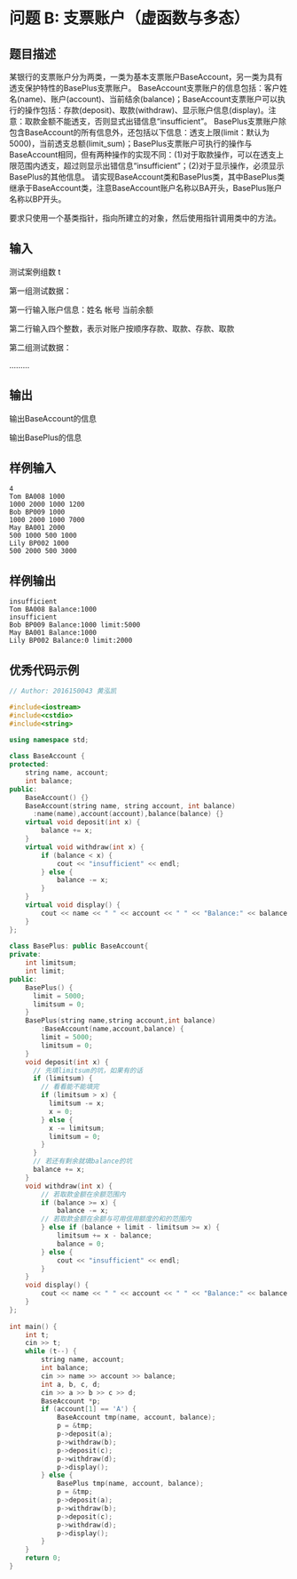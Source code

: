 # 问题 B: 支票账户（虚函数与多态）

## 题目描述

某银行的支票账户分为两类，一类为基本支票账户BaseAccount，另一类为具有透支保护特性的BasePlus支票账户。
BaseAccount支票账户的信息包括：客户姓名(name)、账户(account)、当前结余(balance)；BaseAccount支票账户可以执行的操作包括：存款(deposit)、取款(withdraw)、显示账户信息(display)。注意：取款金额不能透支，否则显式出错信息“insufficient”。
BasePlus支票账户除包含BaseAccount的所有信息外，还包括以下信息：透支上限(limit：默认为5000)，当前透支总额(limit_sum)；BasePlus支票账户可执行的操作与BaseAccount相同，但有两种操作的实现不同：(1)对于取款操作，可以在透支上限范围内透支，超过则显示出错信息“insufficient”；(2)对于显示操作，必须显示BasePlus的其他信息。
请实现BaseAccount类和BasePlus类，其中BasePlus类继承于BaseAccount类，注意BaseAccount账户名称以BA开头，BasePlus账户名称以BP开头。

要求只使用一个基类指针，指向所建立的对象，然后使用指针调用类中的方法。

## 输入

测试案例组数 t

第一组测试数据：

第一行输入账户信息：姓名 帐号 当前余额

第二行输入四个整数，表示对账户按顺序存款、取款、存款、取款

第二组测试数据：

.........

## 输出

输出BaseAccount的信息

输出BasePlus的信息

## 样例输入
```
4
Tom BA008 1000
1000 2000 1000 1200
Bob BP009 1000
1000 2000 1000 7000
May BA001 2000
500 1000 500 1000
Lily BP002 1000
500 2000 500 3000
```

## 样例输出
```
insufficient
Tom BA008 Balance:1000
insufficient
Bob BP009 Balance:1000 limit:5000
May BA001 Balance:1000
Lily BP002 Balance:0 limit:2000
```

## 优秀代码示例
```C++
// Author: 2016150043 黄泓凯

#include<iostream>
#include<cstdio>
#include<string>

using namespace std;
 
class BaseAccount {
protected:
    string name, account;
    int balance;
public:
    BaseAccount() {}
    BaseAccount(string name, string account, int balance)
      :name(name),account(account),balance(balance) {}
    virtual void deposit(int x) {
        balance += x;
    }
    virtual void withdraw(int x) {
        if (balance < x) {
            cout << "insufficient" << endl;
        } else {
            balance -= x;
        }
    }
    virtual void display() {
        cout << name << " " << account << " " << "Balance:" << balance << endl;
    }
};
 
class BasePlus: public BaseAccount{
private:
    int limitsum;
    int limit;
public:
    BasePlus() {
      limit = 5000;
      limitsum = 0;
    }
    BasePlus(string name,string account,int balance)
        :BaseAccount(name,account,balance) {
        limit = 5000;
        limitsum = 0;
    }
    void deposit(int x) {
      // 先填limitsum的坑，如果有的话
      if (limitsum) {
        // 看看能不能填完
        if (limitsum > x) {
          limitsum -= x;
          x = 0;
        } else {
          x -= limitsum;
          limitsum = 0;
        }
      }
      // 若还有剩余就填balance的坑
      balance += x;
    }
    void withdraw(int x) {
        // 若取款金额在余额范围内
        if (balance >= x) {
            balance -= x;
        // 若取款金额在余额与可用信用额度的和的范围内
        } else if (balance + limit - limitsum >= x) {
            limitsum += x - balance;
            balance = 0;
        } else {
            cout << "insufficient" << endl;
        }
    }
    void display() {
        cout << name << " " << account << " " << "Balance:" << balance << " limit:" << limit - limitsum << endl;
    }
};
 
int main() {
    int t;
    cin >> t;
    while (t--) {
        string name, account;
        int balance;
        cin >> name >> account >> balance;
        int a, b, c, d;
        cin >> a >> b >> c >> d;
        BaseAccount *p;
        if (account[1] == 'A') {
            BaseAccount tmp(name, account, balance);
            p = &tmp;
            p->deposit(a);
            p->withdraw(b);
            p->deposit(c);
            p->withdraw(d);
            p->display();
        } else {
            BasePlus tmp(name, account, balance);
            p = &tmp;
            p->deposit(a);
            p->withdraw(b);
            p->deposit(c);
            p->withdraw(d);
            p->display();
        }
    }
    return 0;
}
```